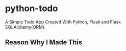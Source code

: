 # python-todo
A Simple Todo App Created With Python, Flask and Flask SQLAlchemy(ORM).

## Reason Why I Made This
